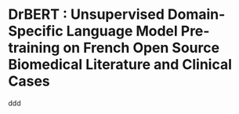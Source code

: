 # DrBERT : Unsupervised Domain-Specific Language Model Pre-training on French Open Source Biomedical Literature and Clinical Cases

ddd
